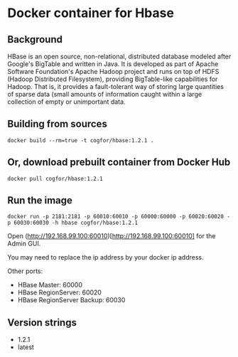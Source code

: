 # Docker container for Hbase

## Background

HBase is an open source, non-relational, distributed database modeled after Google's BigTable and written in Java. It is developed as part of Apache Software Foundation's Apache Hadoop project and runs on top of HDFS (Hadoop Distributed Filesystem), providing BigTable-like capabilities for Hadoop. That is, it provides a fault-tolerant way of storing large quantities of sparse data (small amounts of information caught within a large collection of empty or unimportant data.

## Building from sources

```
docker build --rm=true -t cogfor/hbase:1.2.1 .
```

## Or, download prebuilt container from Docker Hub 
```
docker pull cogfor/hbase:1.2.1
```

## Run the image
```
docker run -p 2181:2181 -p 60010:60010 -p 60000:60000 -p 60020:60020 -p 60030:60030 -h hbase cogfor/hbase:1.2.1
```

Open (http://192.168.99.100:60010)[http://192.168.99.100:60010] for the Admin GUI.

You may need to replace the ip address by your docker ip address.

Other ports:

* HBase Master: 60000
* HBase RegionServer: 60020
* HBase RegionServer Backup: 60030


## Version strings

* 1.2.1
* latest
